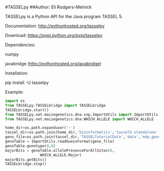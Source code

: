 #TASSELpy
##Author: Eli Rodgers-Melnick

TASSELpy is a Python API for the Java program TASSEL 5. 

Documentation: http://pythonhosted.org/tasselpy

Download: https://pypi.python.org/pypi/tasselpy

Dependencies: 

numpy

javabridge (http://pythonhosted.org/javabridge)

Installation:

pip install -U tasselpy

Example:
```python
import os
from TASSELpy.TASSELbridge import TASSELbridge
TASSELbridge.start()
from TASSELpy.net.maizegenetics.dna.snp.ImportUtils import ImportUtils
from TASSELpy.net.maizegenetics.dna.WHICH_ALLELE import WHICH_ALLELE

home_dir=os.path.expanduser('~')
tassel_dir=os.path.join(home_dir,'bioinformatics','tassel5-standalone')
geno_file=os.path.join(tassel_dir,'TASSELTutorialData','data','mdp_genotype.hmp.txt')
genoTable = ImportUtils.readGuessFormat(geno_file)
genoTable.genotype(0,0)
majorBits = genoTable.allelePresenceForAllSites(0,
                WHICH_ALLELE.Major)
majorBits.getBits()
TASSELbridge.stop()
```



